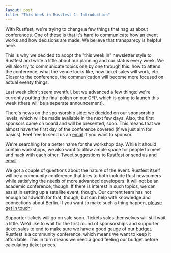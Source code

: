 ```yaml
---
layout: post
title: "This Week in Rustfest 1: Introduction"
---
```


With Rustfest, we're trying to change a few things that nag us about conferences. One of these is that it's hard to communicate how an event works and how decisions are made. We believe that transparecy is helpful here.

This is why we decided to adopt the "this week in" newsletter style to Rustfest and write a little about our planning and our status every week. We will also try to communicate topics one by one through this: how to attend the conference, what the venue looks like, how ticket sales will work, etc. Closer to the conference, the communication will become more focused on actual eventy things.

Last week didn't seem eventful, but we advanced a few things: we're currently putting the final polish on our CFP, which is going to launch this week (there will be a seperate announcement).

There's news on the sponsorship side: we decided on our sponsorship levels, which will be made available in the next few days. Also, the first sponsors came on board and will be presented, soon. This means that we almost have the first day of the conference covered (if we just aim for basics). Feel free to send us an [email](mailto:sponsor@rustfest.eu) if you want to sponsor.

We're searching for a better name for the workshop day. While it should contain workshops, we also want to allow ample space for people to meet and hack with each other. Tweet suggestions to [Rustfest](https://twitter.com/rustfest) or send us and [email](mailto:team@rustfest.eu).

We got a couple of questions about the nature of the event. Rustfest itself will be a community conference that tries to both include Rust newcomers while satisfying the needs of more advanced developers. It will not be an academic conference, though. If there is interest in such topics, we can assist in setting up a satellite event, though. Our current team has not enough bandwidth for that, though, but can help with knowledge and connections about Berlin. If you want to make such a thing happen, [please get in touch](mailto:team@rustfest.eu).

Supporter tickets will go on sale soon. Tickets sales themselves will still wait a little. We'd like to wait for the first round of sponsorships and supporter ticket sales to end to make sure we have a good gauge of our budget. Rustfest is a community conference, which means we want to keep it affordable. This in turn means we need a good feeling our budget before calculating ticket prices.